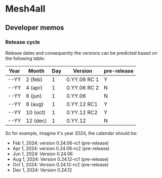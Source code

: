 # Mesh4all

## Developer memos


### Release cycle

Release dates and consequently the versions can be predicted based on the following table:


| Year | Month    | Day | Version      | pre-release |
|------|----------|-----|--------------|-------------|
| --YY | 2 (feb)  | 1   | 0.YY.06 RC 1 | Y           |
| --YY | 4 (apr)  | 1   | 0.YY.06 RC 2 | N           |
| --YY | 6 (jun)  | 1   | 0.YY.06      | N           |
| --YY | 8 (aug)  | 1   | 0.YY.12 RC1  | Y           |
| --YY | 10 (oct) | 1   | 0.YY.12 RC2  | Y           |
| --YY | 12 (dec) | 1   | 0.YY.12      | N           |

So for example, imagine it's year 2024, the calendar should be:

- Feb 1, 2024: version 0.24.06-rc1 (pre-release)
- Apr 1, 2024: version 0.24.06-rc2 (pre-release)
- Jun 1, 2024: Version 0.24.06
- Aug 1, 2024: Version 0.24.12-rc1 (pre-release)
- Oct 1, 2024: Version 0.24.12-rc2 (pre-release)
- Dec 1, 2024: Version 0.24.12

